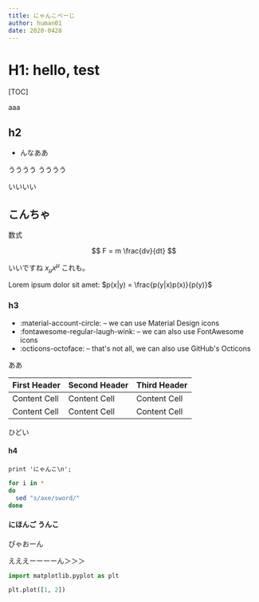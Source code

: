 ```yaml
---
title: にゃんこぺーじ
author: human01
date: 2020-0428
---
```



# H1: hello, test

[TOC]

aaa


## h2

<ul>
  <li>んなああ</li>
</ul>

うううう
うううう

いいいい

## こんちゃ

数式

$$ F = m \frac{dv}{dt} $$

いいですね $x_\mu x^\mu$ これも。

Lorem ipsum dolor sit amet: $p(x|y) = \frac{p(y|x)p(x)}{p(y)}$

### h3

* :material-account-circle: – we can use Material Design icons
* :fontawesome-regular-laugh-wink: – we can also use FontAwesome icons
* :octicons-octoface: – that's not all, we can also use GitHub's Octicons

ああ

| First Header | Second Header | Third Header |
| ------------ | ------------- | ------------ |
| Content Cell | Content Cell  | Content Cell |
| Content Cell | Content Cell  | Content Cell |

ひどい

#### h4

```
print 'にゃんこ\n';
```

```bash
for i in *
do
  sed "s/axe/sword/"
done
```

#### にほんご うんこ

ぴゃおーん

えええーーーーん＞＞＞

```python
import matplotlib.pyplot as plt
```

```python
plt.plot([1, 2])
```